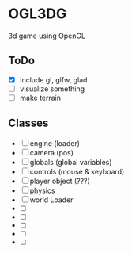 # OGL3DG
3d game using OpenGL

ToDo
----
* [x] include gl, glfw, glad
* [ ] visualize something
* [ ] make terrain

Classes
----

* [ ] engine (loader)
* [ ] camera (pos)
* [ ] globals (global variables)
* [ ] controls (mouse & keyboard)
* [ ] player object (???)
* [ ] physics
* [ ] world Loader
* [ ] 
* [ ] 
* [ ] 
* [ ] 
* [ ] 